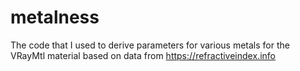 # metalness
The code that I used to derive parameters for various metals for the VRayMtl material based on data from https://refractiveindex.info
